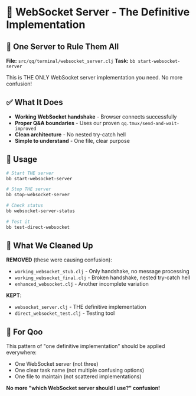 # 🚀 WebSocket Server - The Definitive Implementation

## 🎯 One Server to Rule Them All

**File:** `src/qq/terminal/websocket_server.clj`
**Task:** `bb start-websocket-server`

This is THE ONLY WebSocket server implementation you need. No more confusion!

## ✅ What It Does

- **Working WebSocket handshake** - Browser connects successfully
- **Proper Q&A boundaries** - Uses our proven `qq.tmux/send-and-wait-improved`
- **Clean architecture** - No nested try-catch hell
- **Simple to understand** - One file, clear purpose

## 🚀 Usage

```bash
# Start THE server
bb start-websocket-server

# Stop THE server  
bb stop-websocket-server

# Check status
bb websocket-server-status

# Test it
bb test-direct-websocket
```

## 🧹 What We Cleaned Up

**REMOVED** (these were causing confusion):
- `working_websocket_stub.clj` - Only handshake, no message processing
- `working_websocket_final.clj` - Broken handshake, nested try-catch hell
- `enhanced_websocket.clj` - Another incomplete variation

**KEPT**:
- `websocket_server.clj` - THE definitive implementation
- `direct_websocket_test.clj` - Testing tool

## 🎯 For Qoo

This pattern of "one definitive implementation" should be applied everywhere:
- One WebSocket server (not three)
- One clear task name (not multiple confusing options)
- One file to maintain (not scattered implementations)

**No more "which WebSocket server should I use?" confusion!**

